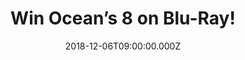 ---
campaign-uuid: "c-fb3e3f17-b440-4597-ac1c-2eb7b2670123"
type: "Competition"
category: "Entertainment"
date: "2018-12-06T09:00:00.000Z"
end-date: "2019-01-06T23:59:00.000Z"
disable-form: false
is_promoted: false
has_entry_page: true
title: "Win Ocean’s 8 on Blu-Ray!"
competition-description: "<p>The tide has turned and it’s a whole new “Ocean’s.” Danny\
  \ Ocean's sister, Debbie Ocean (Sandra Bullock), recruits a seven women crew to\
  \ plan and execute the heist of the century at New York City's star-studded annual\
  \ Met Gala.Want to know what’s next? We have managed to get our hands on one copy\
  \ of Oceans’s 8 to one of our lucky members!</p>\r\n<p>Want it? Click below for\
  \ a chance win!</p>"
hero-header: "Win Ocean’s 8 on Blu-Ray!"
terms-confirmation: "N/A"
banner-img: "https://assets.expresslyapp.com/asset-ea56e25f-16c6-4477-ab4c-5526153381eb.jpg"
logo-left-href: "aaa.nme.com"
logo-left-image: "https://assets.expresslyapp.com/asset-ae5ef5d8-ae04-4fad-b4c8-729e27bff146.jpg"
logo-left-title: "NME AAA"
bg-image-hero: "https://assets.expresslyapp.com/asset-66bd8be7-6785-474d-8dbe-aada44b9e348.jpg"
bg-image-first: "https://assets.expresslyapp.com/asset-5af5294f-be39-43b2-8854-8e7c6c7e6280.jpg"
section1-content: "<p>Five years, eight months, 12 days...and counting. That’s how\
  \ long Debbie Ocean (Sandra Bullock) has been devising the biggest heist of her\
  \ life. She knows what it’s going to take a team of the best in their field, starting\
  \ with her partner-in-crime Lou Miller (Cate Blanchett). Together, they recruit\
  \ a crew of specialists. Their target: $150 million in diamonds that will adorn\
  \ the neck of a world-famous actress (Anne Hathaway) at the event of the year, the\
  \ Met gala. The plan appears to be rock-solid, but it needs to be flawless for them\
  \ to get in and get away-all in plain sight!</p>\r\n<p>Don’t miss out the opportunity\
  \ of winning one of the best Blu-Ray now: Ocean’s 8! Enter the form below for a\
  \ chance to win and get ready to follow the adventures of Debbie Ocean now!</p>\r\
  \n<p>Good luck!</p>"
entry-title: "Win Ocean’s 8 on Blu-Ray!"
entry-content: "Enter the draw to win Ocean’s 8 on Blu-Ray by completing the form\
  \ below before 23:59 on 6h of January 2018."
has-winner: false
prize-description: "Ocean’s 8 on Blu-Ray."
special-conditions: "Multiple entries are allowed up to one every day.\r\nThis competition\
  \ is also available on: http://club.expressly.io/competitons/oceans-8-blu-ray-give-away"
country-restrictions:
- "GB"
---